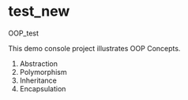 # test_new
OOP_test


This demo console project illustrates OOP Concepts.

1. Abstraction
2. Polymorphism
3. Inheritance
4. Encapsulation
